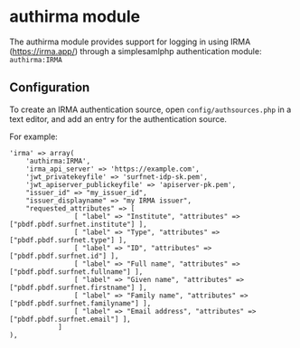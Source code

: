 authirma module
================

The authirma module provides support for logging in using IRMA
(https://irma.app/) through a simplesamlphp authentication module:
`authirma:IRMA`


## Configuration

To create an IRMA authentication source, open
`config/authsources.php` in a text editor, and add an entry for the
authentication source.

For example:

    'irma' => array(
        'authirma:IRMA',
        'irma_api_server' => 'https://example.com',
        'jwt_privatekeyfile' => 'surfnet-idp-sk.pem',
        'jwt_apiserver_publickeyfile' => 'apiserver-pk.pem',
        "issuer_id" => "my_issuer_id",
        "issuer_displayname" => "my IRMA issuer",
        "requested_attributes" => [
                    [ "label" => "Institute", "attributes" => ["pbdf.pbdf.surfnet.institute"] ],
                    [ "label" => "Type", "attributes" => ["pbdf.pbdf.surfnet.type"] ],
                    [ "label" => "ID", "attributes" => ["pbdf.pbdf.surfnet.id"] ],
                    [ "label" => "Full name", "attributes" => ["pbdf.pbdf.surfnet.fullname"] ],
                    [ "label" => "Given name", "attributes" => ["pbdf.pbdf.surfnet.firstname"] ],
                    [ "label" => "Family name", "attributes" => ["pbdf.pbdf.surfnet.familyname"] ],
                    [ "label" => "Email address", "attributes" => ["pbdf.pbdf.surfnet.email"] ],
                ]
    ),
